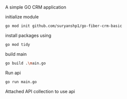 A simple GO CRM application

initialize module

```bash
go mod init github.com/suryanshp1/go-fiber-crm-basic
```

install packages using

```bash
go mod tidy
```

build main

```bash
go build .\main.go
```


Run api

```bash
go run main.go
```

Attached API collection to use api